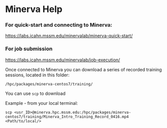 # Minerva Help

### For quick-start and connecting to Minerva:
https://labs.icahn.mssm.edu/minervalab/minerva-quick-start/

### For job submission
https://labs.icahn.mssm.edu/minervalab/job-execution/

Once connected to Minerva you can download a series of recorded training sessions, located in this folder:
```
/hpc/packages/minerva-centos7/training/
```
You can use `scp` to download

Example - from your local terminal:
```
scp <usr_ID>@minerva.hpc.mssm.edu:/hpc/packages/minerva-centos7/training/Minerva_Intro_Training_Record_0416.mp4 <Path/to/local/>
```

